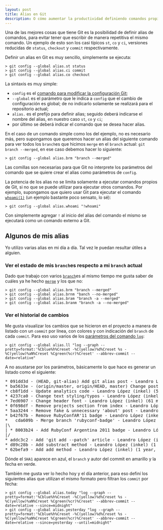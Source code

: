 ```yaml
---
layout: post
title: Alias en Git
description: O cómo aumentar la productividad definiendo comandos propios
---
```

Una de las mejores cosas que tiene Git es la posibilidad de definir alias de comandos, para evitar tener que escribir de manera repetitiva el mismo comando. Un ejemplo de esto son los casi típicos `st`, `co` y `ci`, versiones reducidas de `status`, `checkout` y `commit` respectivamente.

Definir un alias en Git es muy sencillo, simplemente se ejecuta:

```
> git config --global alias.st status
> git config --global alias.ci commit
> git config --global alias.co checkout
```

La sintaxis es muy simple:

* `config` es el [comando para modificar la configuración Git](http://git-scm.com/docs/git-config);
* `--global` es el parámetro que le indica a `config` que el cambio de configuración es global; de no indicarlo solamente se realizará para el repositorio actual;
* `alias.` es el prefijo para definir alias;
seguido deberá indicarse el nombre del alias, en nuestro caso `st`, `co` y `ci`;
* por último se deberá indicar el comando que se desea hacer alias.

En el caso de un comando simple como los del ejemplo, no es necesario más, pero supongamos que queremos hacer un alias del siguiente comando para ver todos los `branch`es que hicimos `merge` en el `branch` actual: `git branch --merged`, en ese caso debemos hacer lo siguiente:

```
> git config --global alias.brm "branch --merged"
```

Las comillas son necesarias para que Git no interprete los parámetros del comando que se quiere crear el alias como parámetros de `config`.

La potencia de los alias no se limita solamente a ejecutar comandos propios de Git, si no que se puede utilizar para ejecutar otros comandos. Por ejemplo, supongamos que quiero usar Git para ejecutar el comando [`whoami(1)`](http://unixhelp.ed.ac.uk/CGI/man-cgi?whoami) (un ejemplo bastante poco sensato, lo sé):

```
> git config --global alias.whoami "!whoami"
```

Con simplemente agregar `!` al inicio del alias del comando el mismo se ejecutará como un comando externo a Git.

## Algunos de mis alias
Yo utilizo varias alias en mi día a día. Tal vez le puedan resultar útiles a alguien.

### Ver el estado de mis `branch`es respecto a mi `branch` actual
Dado que trabajo con varios [`branch`](http://git-scm.com/docs/git-branch)es al mismo tiempo me gusta saber de cuáles ya he hecho [`merge`](http://git-scm.com/docs/git-merge) y los que no:

```
> git config --global alias.brm "branch --merged"
> git config --global alias.brnm "banch --no-merged"
> git config --global alias.bram "branch -a --merged"
> git config --global alias.branm "branch -a --no-merged"
```

### Ver el historial de cambios
Me gusta visualizar los cambios que se hicieron en el proyecto a manera de listado con un `commit` por línea, con colores y con indicación del `branch` de cada `commit`. Para eso uso varios de los [parámetros del comando `log`](http://git-scm.com/docs/git-log):

```
> git config --global alias.ll "log --graph --pretty=format:'%Cblue%h%Creset -%C(yellow)%d%Creset %s - %C(yellow)%aN%Creset %Cgreen(%cr)%Creset' --abbrev-commit --date=relative"
```

A no asustarse por los parámetros, básicamente lo que hace es generar un listado como el siguiente:

<pre>
* 091dd3d - (HEAD, git-alias) Add git alias post - Leandro López (inkel) (18 minutes ago)
* ba5633e - (origin/master, origin/HEAD, master) Change post tagline - Leandro López (inkel) (49 minutes ago)
* cb8f1dd - Update analytics code - Leandro López (inkel) (51 minutes ago)
* 4237ca0 - Change text styling/typos - Leandro López (inkel) (56 minutes ago)
* 7ed6907 - Change header font - Leandro López (inkel) (61 minutes ago)
* 0f698df - Remove projects section from index - Leandro López (inkel) (65 minutes ago)
* 5aa3244 - Remove fake & unnecessary 'about' post - Leandro López (inkel) (67 minutes ago)
* b42f67b - Remove RubyConfAR'11 badge - Leandro López (inkel) (69 minutes ago)
*   cda609b - Merge branch 'rubyconf-badge' - Leandro López (inkel) (1 year, 1 month ago)
|\  
| * 8003b24 - Add RubyConf Argentina 2011 badge - Leandro López (inkel) (1 year, 1 month ago)
|/  
* addc3c2 - Add 'git add --patch' article - Leandro López (inkel) (1 year, 3 months ago)
* d89c28b - Add substract method - Leandro López (inkel) (1 year, 3 months ago)
* 62befa9 - Add add method - Leandro López (inkel) (1 year, 3 months ago)
</pre>

Dónde el `SHA1` aparece en azul, el `branch` y autor del commit en amarillo y la fecha en verde.

También me gusta ver lo hecho hoy y el día anterior, para eso definí los siguientes alias que utilizan el mismo formato pero filtran los `commit` por fecha:

```
> git config --global alias.today "log --graph --pretty=format:'%Cblue%h%Creset -%C(yellow)%d%Creset %s - %C(yellow)%aN%Creset %Cgreen(%cr)%Creset' --abbrev-commit --date=relative --since=midnight"
> git config --global alias.yesterday "log --graph --pretty=format:'%Cblue%h%Creset -%C(yellow)%d%Creset %s - %C(yellow)%aN%Creset %Cgreen(%cr)%Creset' --abbrev-commit --date=relative --since=yesterday --until=midnight"
```